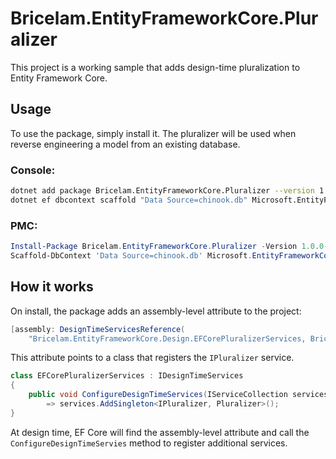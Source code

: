 Bricelam.EntityFrameworkCore.Pluralizer
=======================================
This project is a working sample that adds design-time pluralization to Entity Framework Core.

Usage
-----
To use the package, simply install it. The pluralizer will be used when reverse engineering a model from an existing
database.

### Console:
``` sh
dotnet add package Bricelam.EntityFrameworkCore.Pluralizer --version 1.0.0-rc3
dotnet ef dbcontext scaffold "Data Source=chinook.db" Microsoft.EntityFrameworkCore.Sqlite
```

### PMC:
``` psm1
Install-Package Bricelam.EntityFrameworkCore.Pluralizer -Version 1.0.0-rc3
Scaffold-DbContext 'Data Source=chinook.db' Microsoft.EntityFrameworkCore.Sqlite
```

How it works
------------
On install, the package adds an assembly-level attribute to the project:


``` cs
[assembly: DesignTimeServicesReference(
    "Bricelam.EntityFrameworkCore.Design.EFCorePluralizerServices, Bricelam.EntityFrameworkCore.Pluralizer")]
```

This attribute points to a class that registers the `IPluralizer` service.

``` cs
class EFCorePluralizerServices : IDesignTimeServices
{
    public void ConfigureDesignTimeServices(IServiceCollection services)
        => services.AddSingleton<IPluralizer, Pluralizer>();
}
```

At design time, EF Core will find the assembly-level attribute and call the `ConfigureDesignTimeServies` method to
register additional services.
